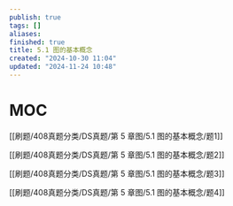 ```yaml
---
publish: true
tags: []
aliases: 
finished: true
title: 5.1 图的基本概念
created: "2024-10-30 11:04"
updated: "2024-11-24 10:48"
---
```

# MOC

[[刷题/408真题分类/DS真题/第 5 章图/5.1 图的基本概念/题1]]

[[刷题/408真题分类/DS真题/第 5 章图/5.1 图的基本概念/题2]]

[[刷题/408真题分类/DS真题/第 5 章图/5.1 图的基本概念/题3]]

[[刷题/408真题分类/DS真题/第 5 章图/5.1 图的基本概念/题4]]